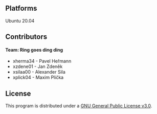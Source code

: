 
## Platforms
Ubuntu 20.04

## Contributors
#### Team: Ring goes ding ding
- xherma34 - Pavel Heřmann
- xzdene01 - Jan Zdeněk
- xsilaa00 - Alexander Sila 
- xplick04 - Maxim Plička

## License
This program is distributed under a [GNU General Public License v3.0](LICENSE).
